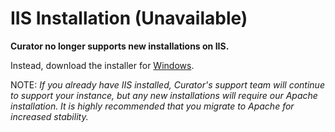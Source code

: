 # IIS Installation (Unavailable)

**Curator no longer supports new installations on IIS.**

Instead, download the installer for [Windows](https://curator.interworks.com/page/kb/setup/installation/windows/1108).

NOTE: *If you already have IIS installed, Curator's support team will continue to support your instance, but any new
installations will require our Apache installation.  It is highly recommended that you migrate to Apache for increased
stability.*
